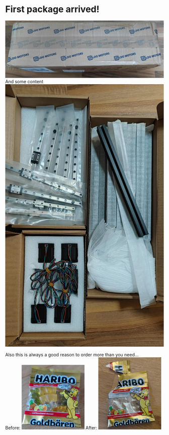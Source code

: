 # First package arrived!
![Package arrived!](/pictures/first_package_1.jpeg)
And some  content
![Package contents](/pictures/first_package_contents.jpeg)  
  

Also this is always a good reason to order more than you need...  
Before:
<img src="/pictures/first_package_extras.jpeg" alt="Before" width="200"/>
After:
<img src="/pictures/first_package_extras_after.jpeg" alt="Before" width="200"/>
